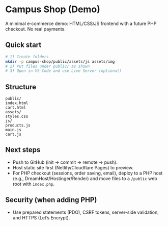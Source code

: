 # Campus Shop (Demo)


A minimal e‑commerce demo: HTML/CSS/JS frontend with a future PHP checkout. No real payments.


## Quick start
```bash
# 1) Create folders
mkdir -p campus-shop/public/assets/js assets/img
# 2) Put files under public/ as shown
# 3) Open in VS Code and use Live Server (optional)
```


## Structure
```
public/
index.html
cart.html
assets/
styles.css
js/
products.js
main.js
cart.js
```


## Next steps
- Push to GitHub (init → commit → remote → push).
- Host static site first (Netlify/Cloudflare Pages) to preview.
- For PHP checkout (sessions, order saving, email), deploy to a PHP host (e.g., DreamHost/Hostinger/Render) and move files to a `/public` web root with `index.php`.


## Security (when adding PHP)
- Use prepared statements (PDO), CSRF tokens, server-side validation, and HTTPS (Let’s Encrypt).
